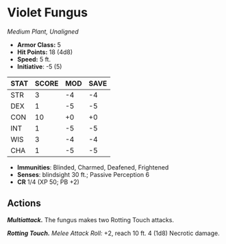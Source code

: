 # Violet Fungus

*Medium Plant, Unaligned*

- **Armor Class:** 5
- **Hit Points:** 18 (4d8)
- **Speed:** 5 ft.
- **Initiative**: -5 (5)

|STAT|SCORE|MOD|SAVE|
| --- | --- | --- | ---- |
| STR | 3 | -4 | -4 |
| DEX | 1 | -5 | -5 |
| CON | 10 | +0 | +0 |
| INT | 1 | -5 | -5 |
| WIS | 3 | -4 | -4 |
| CHA | 1 | -5 | -5 |

- **Immunities**: Blinded, Charmed, Deafened, Frightened
- **Senses**: blindsight 30 ft.; Passive Perception 6
- **CR** 1/4 (XP 50; PB +2)

## Actions

***Multiattack.*** The fungus makes two Rotting Touch attacks.

***Rotting Touch.*** *Melee Attack Roll:* +2, reach 10 ft. 4 (1d8) Necrotic damage.

